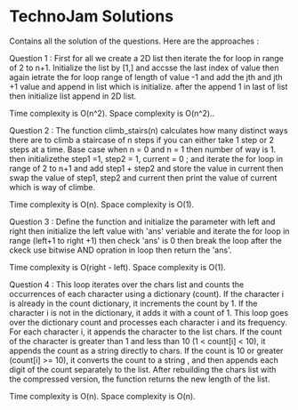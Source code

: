 # TechnoJam Solutions

Contains all the solution of the questions. Here are the approaches : 

Question 1 : First for all we create a 2D list  then iterate the for loop in range of 2 to n+1. Initialize the list by [1,] 
and accsse the last index of value then again ietrate the for loop range of length of value -1 and add the jth and jth +1 value and append in list which is initialize. after the append 1 in last of list then initialize list append in 2D list.

Time complexity is O(n^2).
Space complexity is O(n^2)..



Question 2 : The function climb_stairs(n) calculates how many distinct ways there are to climb a staircase of n steps if you can either take 1 step or 2 steps at a time.
Base case when n = 0 and n = 1 then number of way is 1.
then initializethe step1 =1, step2 = 1, current = 0 ; and iterate the for loop in range of 2 to  n+1 and add step1 + step2 and store the value in current then swap the value of step1, step2 and current then print the value of current which is way of climbe.

Time complexity is O(n).
Space complexity is O(1).



Question 3 : Define the function and initialize the parameter with left and right then initialize the left value with 'ans' veriable and iterate the for loop in range (left+1 to right +1) then check 'ans' is 0 then break the loop after the ckeck use bitwise AND opration in loop then return the 'ans'.


Time complexity is O(right - left).
Space complexity is O(1).





Question 4 : This loop iterates over the chars list and counts the occurrences of each character using a dictionary (count).
If the character i is already in the count dictionary, it increments the count by 1.
If the character i is not in the dictionary, it adds it with a count of 1.
This loop goes over the dictionary count and processes each character i and its frequency.
For each character i, it appends the character to the list chars.
If the count of the character is greater than 1 and less than 10 (1 < count[i] < 10), it appends the count as a string directly to chars.
If the count is 10 or greater (count[i] >= 10), it converts the count to a string , and then appends each digit of the count separately to the list.
After rebuilding the chars list with the compressed version, the function returns the new length of the list.


Time complexity is O(n).
Space complexity is O(n).



